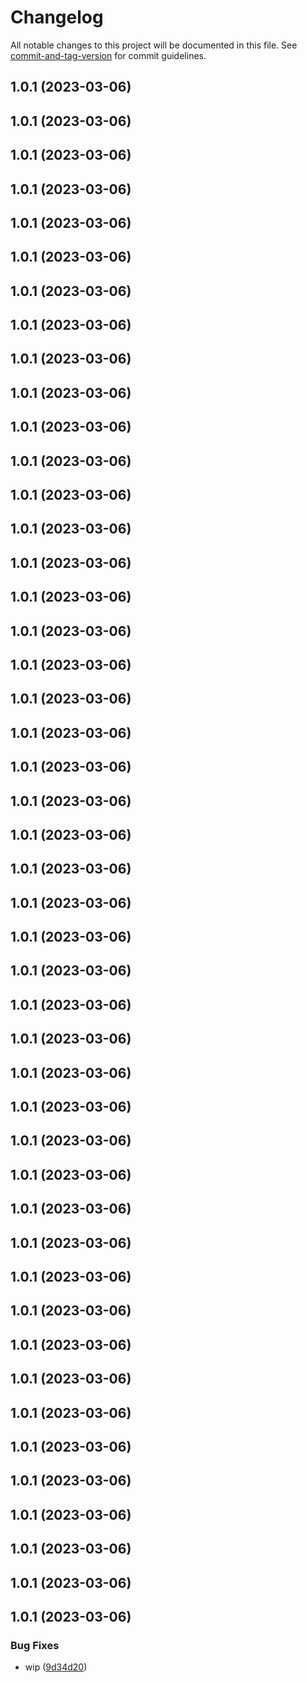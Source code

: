 # Changelog

All notable changes to this project will be documented in this file. See [commit-and-tag-version](https://github.com/absolute-version/commit-and-tag-version) for commit guidelines.

## 1.0.1 (2023-03-06)

## 1.0.1 (2023-03-06)

## 1.0.1 (2023-03-06)

## 1.0.1 (2023-03-06)

## 1.0.1 (2023-03-06)

## 1.0.1 (2023-03-06)

## 1.0.1 (2023-03-06)

## 1.0.1 (2023-03-06)

## 1.0.1 (2023-03-06)

## 1.0.1 (2023-03-06)

## 1.0.1 (2023-03-06)

## 1.0.1 (2023-03-06)

## 1.0.1 (2023-03-06)

## 1.0.1 (2023-03-06)

## 1.0.1 (2023-03-06)

## 1.0.1 (2023-03-06)

## 1.0.1 (2023-03-06)

## 1.0.1 (2023-03-06)

## 1.0.1 (2023-03-06)

## 1.0.1 (2023-03-06)

## 1.0.1 (2023-03-06)

## 1.0.1 (2023-03-06)

## 1.0.1 (2023-03-06)

## 1.0.1 (2023-03-06)

## 1.0.1 (2023-03-06)

## 1.0.1 (2023-03-06)

## 1.0.1 (2023-03-06)

## 1.0.1 (2023-03-06)

## 1.0.1 (2023-03-06)

## 1.0.1 (2023-03-06)

## 1.0.1 (2023-03-06)

## 1.0.1 (2023-03-06)

## 1.0.1 (2023-03-06)

## 1.0.1 (2023-03-06)

## 1.0.1 (2023-03-06)

## 1.0.1 (2023-03-06)

## 1.0.1 (2023-03-06)

## 1.0.1 (2023-03-06)

## 1.0.1 (2023-03-06)

## 1.0.1 (2023-03-06)

## 1.0.1 (2023-03-06)

## 1.0.1 (2023-03-06)

## 1.0.1 (2023-03-06)

## 1.0.1 (2023-03-06)

## 1.0.1 (2023-03-06)

## 1.0.1 (2023-03-06)


### Bug Fixes

* wip ([9d34d20](https://github.com/SocialGouv/helm-charts/commit/9d34d20de8e19b6a6333506ad8781602e9002371))
